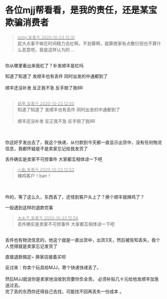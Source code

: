 # 各位mjj帮看看，是我的责任，还是某宝欺骗消费者


<div class="quote"><blockquote><font size="2"><a href="https://www.hostloc.com/forum.php?mod=redirect&amp;goto=findpost&amp;pid=9340487&amp;ptid=757555" target="_blank"><font color="#999999">irony 发表于 2020-10-23 12:31</font></a></font><br />
屁大点事干嘛花时间精力去杠啊，不划算啊，就算商家有点敷衍但也不算什么恶意吧，我是这样认为的 ...</blockquote></div><br />
你从哪里看出来我杠了？补发顺丰是杠吗

知道了知道了 发顺丰也有丢件 同时出发的中通都到了<br />
<br />
顺丰还没补发 反正我不急 反手赔了我8R<br />
<br />
<img id="aimg_B5L3L" onclick="zoom(this, this.src, 0, 0, 0)" class="zoom" src="https://s3.jpg.cm/2020/10/23/NNHYX.png" onmouseover="img_onmouseoverfunc(this)" onload="thumbImg(this)" border="0" alt="" />

<div class="quote"><blockquote><font size="2"><a href="https://www.hostloc.com/forum.php?mod=redirect&amp;goto=findpost&amp;pid=9340581&amp;ptid=757555" target="_blank"><font color="#999999">萌墨 发表于 2020-10-23 12:50</font></a></font><br />
知道了知道了 发顺丰也有丢件 同时出发的中通都到了<br />
<br />
顺丰还没补发 反正我不急 反手赔了我8R</blockquote></div><br />
<br />
你这好歹发出去了，我这个快递，从付款到今天都一直显示出货中，没有任何物流信息，我都怀疑是不是卖家忘记给我发货了

丢件确实是卖家不可控事件 大家都互相体谅一下吧

<div class="quote"><blockquote><font size="2"><a href="https://www.hostloc.com/forum.php?mod=redirect&amp;goto=findpost&amp;pid=9340601&amp;ptid=757555" target="_blank"><font color="#999999">小鱼 发表于 2020-10-23 12:53</font></a></font><br />
辣鸡客户！ban！</blockquote></div><br />
<br />
咋的，等了这么久，东西丢了，还怪到客户头上了？换个顺丰就辣鸡了？

一般遇到这样的退款完事&nbsp;&nbsp;

<div class="quote"><blockquote><font size="2"><a href="https://www.hostloc.com/forum.php?mod=redirect&amp;goto=findpost&amp;pid=9340615&amp;ptid=757555" target="_blank"><font color="#999999">木木子 发表于 2020-10-23 12:56</font></a></font><br />
丢件确实是卖家不可控事件 大家都互相体谅一下吧</blockquote></div><br />
丢件也有物流信息的，他这个就是一直出货中，出货3天，然后被告知丢失，我个人觉得就是卖家忘记发货了

直接退款搞定~ 换家店接着买呗

反过来：你卖个玩具给MJJ，寄个快递快递丢了。 <br />
<br />
然后MJJ就说你是卖家他没收到货要你负全责。 必须补贴几十元给他发顺丰加急送过去。<br />
完了丢的东西你还得自己去找，可能找不回再丢失一份成本 。
